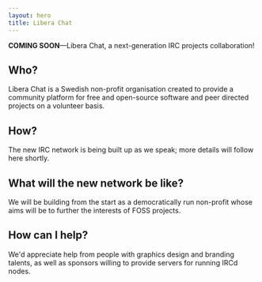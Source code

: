 ```yaml
---
layout: hero
title: Libera Chat
---
```


**COMING SOON**&mdash;Libera Chat, a next-generation IRC projects
collaboration!

## Who?

Libera Chat is a Swedish non-profit organisation created to provide a
community platform for free and open-source software and peer directed projects
on a volunteer basis.

## How?

The new IRC network is being built up as we speak; more details will follow
here shortly.

## What will the new network be like?

We will be building from the start as a democratically run non-profit whose
aims will be to further the interests of FOSS projects.

## How can I help?

We'd appreciate help from people with graphics design and branding talents,
as well as sponsors willing to provide servers for running IRCd nodes.
